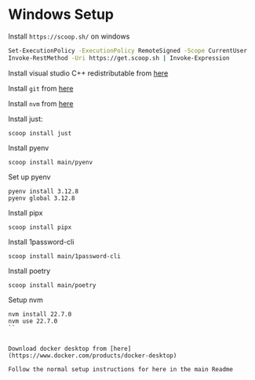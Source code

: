 # Windows Setup
Install `https://scoop.sh/` on windows
```sh
Set-ExecutionPolicy -ExecutionPolicy RemoteSigned -Scope CurrentUser
Invoke-RestMethod -Uri https://get.scoop.sh | Invoke-Expression
```

Install visual studio C++ redistributable from [here](https://www.microsoft.com/en-us/download/details.aspx?id=52685)

Install `git` from [here](https://git-scm.com/download/win)

Install `nvm` from [here](https://github.com/coreybutler/nvm-windows/releases)

Install just:
```shell
scoop install just
```

Install pyenv
```shell
scoop install main/pyenv
```

Set up pyenv
```shell
pyenv install 3.12.8
pyenv global 3.12.8
```

Install pipx
```shell
scoop install pipx
```

Install 1password-cli
```shell
scoop install main/1password-cli
```

Install poetry
```shell
scoop install main/poetry
```

Setup nvm
```shell
nvm install 22.7.0
nvm use 22.7.0
``


Download docker desktop from [here](https://www.docker.com/products/docker-desktop)

Follow the normal setup instructions for here in the main Readme
